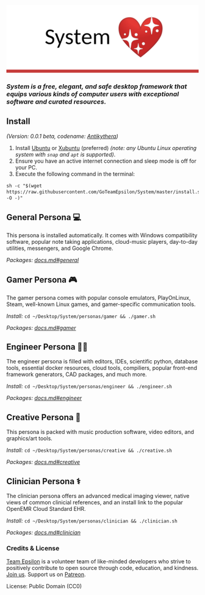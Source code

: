 ![IMG](./logo.png)

### _System is a free, elegant, and safe desktop framework that equips various kinds of computer users with exceptional software and curated resources._

## Install

_(Version: 0.0.1 *beta*, codename: [Antikythera](https://en.wikipedia.org/wiki/Antikythera_mechanism))_

1. Install [Ubuntu](https://www.ubuntu.com/download/desktop) or [Xubuntu](https://xubuntu.org/) (preferred) _(note: any Ubuntu Linux operating system with `snap` and `apt` is supported)_.
2. Ensure you have an active internet connection and sleep mode is off for your PC. 
3. Execute the following command in the terminal:
```
sh -c "$(wget https://raw.githubusercontent.com/GoTeamEpsilon/System/master/install.sh -O -)"
```

## General Persona 💻

This persona is installed automatically. It comes with Windows compatibility software, popular note taking applications, cloud-music players, day-to-day utilities, messengers, and Google Chrome.

_Packages: [docs.md#general](https://github.com/GoTeamEpsilon/System/blob/master/personas/docs.md#general)_

## Gamer Persona 🎮

The gamer persona comes with popular console emulators, PlayOnLinux, Steam, well-known Linux games, and gamer-specific communication tools.

_Install:_ `cd ~/Desktop/System/personas/gamer && ./gamer.sh`

_Packages: [docs.md#gamer](https://github.com/GoTeamEpsilon/System/blob/master/personas/docs.md#gamer)_

## Engineer Persona 👩‍💻

The engineer persona is filled with editors, IDEs, scientific python, database tools, essential docker resources, cloud tools, compiliers, popular front-end framework generators, CAD packages, and much more. 

_Install:_ `cd ~/Desktop/System/personas/engineer && ./engineer.sh`

_Packages: [docs.md#engineer](https://github.com/GoTeamEpsilon/System/blob/master/personas/docs.md#engineer)_

## Creative Persona 🎨

This persona is packed with music production software, video editors, and graphics/art tools.

_Install:_ `cd ~/Desktop/System/personas/creative && ./creative.sh`

_Packages: [docs.md#creative](https://github.com/GoTeamEpsilon/System/blob/master/personas/docs.md#creative)_

## Clinician Persona ⚕️

The clinician persona offers an advanced medical imaging viewer, native views of common clinicial references, and an install link to the popular OpenEMR Cloud Standard EHR.

_Install:_ `cd ~/Desktop/System/personas/clinician && ./clinician.sh`

_Packages: [docs.md#clinician](https://github.com/GoTeamEpsilon/System/blob/master/personas/docs.md#clinician)_


### Credits & License

[Team Epsilon](https://github.com/GoTeamEpsilon/purpose) is a volunteer team of like-minded developers who strive to positively contribute to open source through code, education, and kindness. [Join us](https://github.com/GoTeamEpsilon/purpose/issues/new). Support us on [Patreon](https://www.patreon.com/matthewvi).

License: Public Domain (CC0)
